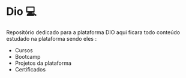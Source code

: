 # Dio :computer: 

Repositório dedicado para a plataforma DIO aqui ficara todo conteúdo estudado na plataforma sendo eles :

- Cursos 
- Bootcamp
- Projetos da plataforma
- Certificados

